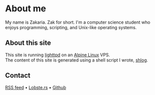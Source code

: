 # About me

My name is Zakaria. Zak for short. I'm a computer science student who enjoys programming, scripting, and Unix-like operating systems. 

## About this site

This site is running [lighttpd](https://www.lighttpd.net/) on an [Alpine Linux](https://alpinelinux.org/) VPS.  
The content of this site is generated using a shell script I wrote, [shlog](https://github.com/e-zk/shlog).

## Contact

[RSS feed](/rss.xml) &bullet; [Lobste.rs](https://lobste.rs/u/zk) &bullet; [Github](https://github.com/e-zk)
